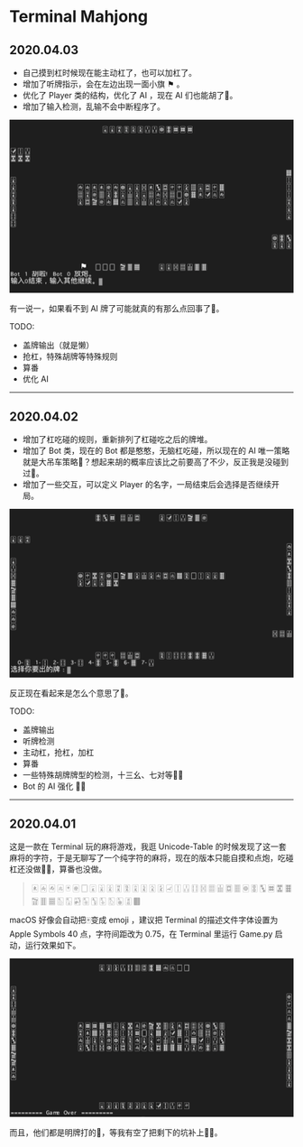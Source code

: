 # Terminal Mahjong

## 2020.04.03

- 自己摸到杠时候现在能主动杠了，也可以加杠了。
- 增加了听牌指示，会在左边出现一面小旗 ⚑ 。
- 优化了 Player 类的结构，优化了 AI ，现在 AI 们也能胡了🌚。
- 增加了输入检测，乱输不会中断程序了。

![03](README.assets/03.png)

有一说一，如果看不到 AI 牌了可能就真的有那么点回事了🌝。

TODO:

- 盖牌输出（就是懒）
- 抢杠，特殊胡牌等特殊规则
- 算番
- 优化 AI

---

## 2020.04.02

- 增加了杠吃碰的规则，重新排列了杠碰吃之后的牌堆。
- 增加了 Bot 类，现在的 Bot 都是憨憨，无脑杠吃碰，所以现在的 AI 唯一策略就是大吊车策略🌚？想起来胡的概率应该比之前要高了不少，反正我是没碰到过🌚。
- 增加了一些交互，可以定义 Player 的名字，一局结束后会选择是否继续开局。

![02](README.assets/02.png)

反正现在看起来是怎么个意思了🌝。

TODO:

- 盖牌输出
- 听牌检测
- 主动杠，抢杠，加杠
- 算番
- 一些特殊胡牌牌型的检测，十三幺、七对等🤦🏻
- Bot 的 AI 强化 🤦🏻

---

## 2020.04.01

这是一款在 Terminal 玩的麻将游戏，我逛 Unicode-Table 的时候发现了这一套麻将的字符，于是无聊写了一个纯字符的麻将，现在的版本只能自摸和点炮，吃碰杠还没做🤦🏻，算番也没做。

> 🀀 🀁 🀂 🀃 🀄 🀅 🀆 
> 🀇 🀈 🀉 🀊 🀋 🀌 🀍 🀎 🀏 
> 🀐 🀑 🀒 🀓 🀔 🀕 🀖 🀗 🀘 
> 🀙 🀚 🀛 🀜 🀝 🀞 🀟 🀠 🀡 
> 🀢 🀣 🀤 🀥 🀦 🀧 🀨 🀩 🀪 
> 🀫

macOS 好像会自动把🀄️变成 emoji ，建议把 Terminal 的描述文件字体设置为 Apple Symbols 40 点，字符间距改为 0.75，在 Terminal 里运行 Game.py 启动，运行效果如下。

![01](README.assets/01.png)

而且，他们都是明牌打的🌚，等我有空了把剩下的坑补上🤦🏻。